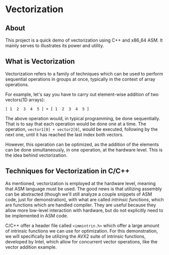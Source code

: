 # Vectorization

## About
This project is a quick demo of vectorization using C++ and x86_64 ASM. It mainly serves to illustrates its power and utility.

## What is Vectorization 
Vectorization refers to a family of techniques which can be used to perform sequential operations in groups at once, typically in the context of array operations. 

For example, let's say you have to carry out element-wise addition of two vectors(1D arrays): 

```[ 1  2  3  4  5 ] + [ 1  2  3  4  5 ]```

The above operation would, in typical programming, be done sequentially. That is to say that each operation would be done one at a time. The operation, ```vector1[0] + vector2[0]```, would be executed, following by the next one, until it has reached the last index both vectors. 

However, this operation can be optimized, as the addition of the elements can be done simultaneously, in one operation, at the hardware level. This is the idea behind vectorization. 

## Techniques for Vectorization in C/C++
As mentioned, vectorization is employed at the hardware level, meaning that ASM language must be used. The good news is that utilizing assembly can be abstracted (though we'll still analyze a couple snippets of ASM code, just for demonstration), with what are called *intrinsic functions*, which are functions which are handled compiler. They are useful because they allow more low-level interaction with hardware, but do not explicitly need to be implemented in ASM code.  

C/C++ offer a header file called ```<immintrin.h>``` which offer a large amount of intrinsic functions we can use for optimization. For this demonstration, we will specifically be utilizing the AVX2 suite of intrinsic functions, developed by Intel, which allow for concurrent vector operations, like the vector addition example. 
